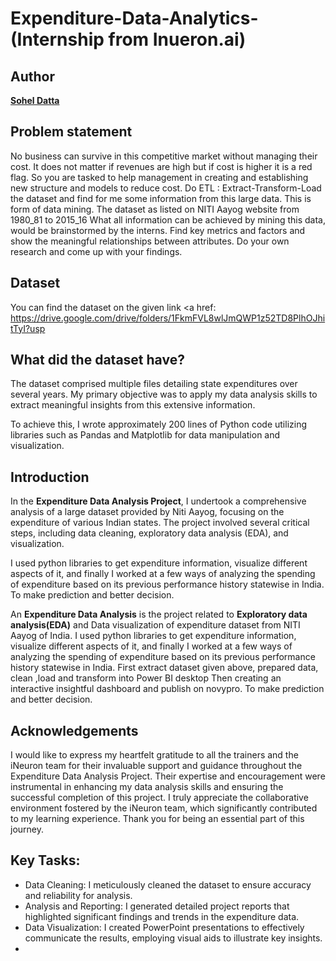 # Expenditure-Data-Analytics- (Internship from Inueron.ai)

<h2><b>Author</b></h2>

<a> </a> 
<a href="https://github.com/DattaSohel"> </a> 
<b><a href="https://github.com/DattaSohel">Sohel Datta</a></b>


<h2><b>Problem statement</b></h2>

No business can survive in this competitive market without managing their cost. It does not matter if revenues are high but if cost is higher it is a red flag. So you are tasked to 
help management in creating and establishing new structure and models to reduce cost. Do ETL : Extract-Transform-Load the dataset and find for me some information from this large data. 
This is form of data mining. The dataset as listed on NITI Aayog website from 1980_81 to 2015_16 What all information can be achieved by mining this data, would be brainstormed by the interns. 
Find key metrics and factors and show the meaningful relationships between attributes. Do your own research and come up with your findings.

<h2><b>Dataset</b></h2>

You can find the dataset on the given link 
<a href: https://drive.google.com/drive/folders/1FkmFVL8wlJmQWP1z52TD8PlhOJhitTyI?usp

<h2><b>What did the dataset have?</h2></b>

The dataset comprised multiple files detailing state expenditures over several years. My primary objective was to apply my data analysis skills to extract meaningful insights from this extensive 
information. 

To achieve this, I wrote approximately 200 lines of Python code utilizing libraries such as Pandas and Matplotlib for data manipulation and visualization.


<h2><b>Introduction</b></h2>

In the <b>Expenditure Data Analysis Project</b>, I undertook a comprehensive analysis of a large dataset provided by Niti Aayog, focusing on the expenditure of various Indian states. 
The project involved several critical steps, including data cleaning, exploratory data analysis (EDA), and visualization.

I used python libraries to get expenditure information, visualize different aspects of it, and finally I worked at a few ways of analyzing the spending of expenditure based on its previous 
performance history statewise in India.  To make prediction and better decision.

An <b>Expenditure Data Analysis</b> is the project related to <b>Exploratory data analysis(EDA)</b> and Data visualization of expenditure dataset from NITI Aayog of India. I used python libraries to get 
expenditure information, visualize different aspects of it, and finally I worked at a few ways of analyzing the spending of expenditure based on its previous performance history statewise in India. 
First extract dataset given above, prepared data, clean ,load and transform into Power BI desktop Then creating an interactive insightful dashboard and publish on novypro. To make prediction and better 
decision.

<h2><b>Acknowledgements</b></h2>

I would like to express my heartfelt gratitude to all the trainers and the iNeuron team for their invaluable support and guidance throughout the Expenditure Data Analysis Project. Their expertise and encouragement were instrumental in enhancing my data analysis skills and ensuring the successful completion of this project. I truly appreciate the collaborative environment fostered by the iNeuron team, which significantly contributed to my learning experience. Thank you for being an essential part of this journey.


<h2><b>Key Tasks:</b></h2>

<ul>
  <li> Data Cleaning: I meticulously cleaned the dataset to ensure accuracy and reliability for analysis.</li>
  <li> Analysis and Reporting: I generated detailed project reports that highlighted significant findings and trends in the expenditure data. </li>
  <li> Data Visualization: I created PowerPoint presentations to effectively communicate the results, employing visual aids to illustrate key insights. <li>
  
  

  
</ul>


